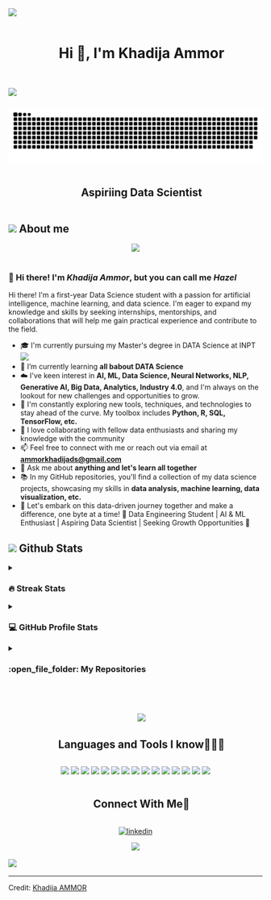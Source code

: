 <!--horizontal divider(gradiant)-->
<img src="https://user-images.githubusercontent.com/73097560/115834477-dbab4500-a447-11eb-908a-139a6edaec5c.gif">

<!--h1 without bottom border-->
<div id="user-content-toc">
  <ul align="center">
    <summary><h1 style="display: inline-block">Hi 👋, I'm Khadija Ammor</h1></summary>
  </ul>
</div>

## <picture><img src = "https://media.newyorker.com/photos/64177e0c6534701061ec3f19/master/w_2560%2Cc_limit/Bing_Ani_Final_B_2A.gif" width = 1020px></picture>

<!--- snake -->
<div align="center">
  <img  src="https://github.com/1999AZZAR/1999AZZAR/blob/main/resources/img/grid-snake.svg"
       alt="snake" /></a>
</div>

<!--h2 without bottom border-->
<div id="user-content-toc">
  <ul align="center">
    <summary><h2 style="display: inline-block">Aspiriing Data Scientist</h2></summary>
  </ul>
</div>


<!--Intro start-->
## <picture><img src = "https://github.com/7oSkaaa/7oSkaaa/blob/main/Images/about_me.gif?raw=true" width = 50px></picture> About me

<picture> <img align="right" src="https://media2.giphy.com/media/f9RGISl9RmNOsWR5NP/giphy.gif?cid=ecf05e47mqkrjozv8jz21g0nwmeidjlaqkeytjulasfr1aqa&ep=v1_gifs_search&rid=giphy.gif&ct=g" width = 260px></picture>

<br><br>
### 👋 Hi there! I'm *Khadija Ammor*, but you can call me *Hazel*

Hi there! I'm a first-year Data Science student with a passion for artificial intelligence, machine learning, and data science. I'm eager to expand my knowledge and skills by seeking internships, mentorships, and collaborations that will help me gain practical experience and contribute to the field.
- 🎓 I'm currently pursuing my Master's degree in DATA Science at INPT <picture><img src="https://o.remove.bg/downloads/6cfda9fb-d736-467d-a065-a2cc22470e91/image-removebg-preview.png" width = 40px></picture> 
- 🔭 I’m currently learning **all babout DATA Science**
- ☁️ I've keen interest in **AI, ML, Data Science, Neural Networks, NLP, Generative AI, Big Data, Analytics, Industry 4.0**, and I'm always on the lookout for new challenges and opportunities to grow.
- 🌱 I'm constantly exploring new tools, techniques, and technologies to stay ahead of the curve. My toolbox includes **Python, R, SQL, TensorFlow, etc.**
- 🤝 I love collaborating with fellow data enthusiasts and sharing my knowledge with the community
- 📫 Feel free to connect with me or reach out via email at **ammorkhadijads@gmail.com**
- 💬 Ask me about **anything and let's learn all together**
- 📚 In my GitHub repositories, you'll find a collection of my data science projects, showcasing my skills in **data analysis, machine learning, data visualization, etc.**
- 🚀 Let's embark on this data-driven journey together and make a difference, one byte at a time!
🚀 Data Engineering Student | AI & ML Enthusiast | Aspiring Data Scientist | Seeking Growth Opportunities 🚀













<!--Intro end-->


## <picture> <img src = "https://github.com/7oSkaaa/7oSkaaa/blob/main/Images/Statistics.gif?raw=true" width = 50px>  </picture> Github Stats

<details><summary><h3> 🔥 Streak Stats</h3></summary>

----	

<p align="center"><img src="https://github-readme-streak-stats.herokuapp.com/?user=ammorkhadija&theme=tokyonight_duo" alt="7oSkaaa" /></p>

</details>
  
<details><summary><h3>💻 GitHub Profile Stats</h3></summary>

----
	
<p align="center">
    <a href="https://github.com/anuraghazra/github-readme-stats">
	    <img alt="khadija's Github Stats" src="https://github-readme-stats.vercel.app/api?username=ammorkhadija&show_icons=true&count_private=true&locale=en&theme=tokyonight&layout=compact" height="180px"/></a>
	  <img src="https://github-readme-stats.vercel.app/api/top-langs?username=ammorkhadija&langs_count=10&show_icons=true&locale=en&theme=tokyonight" alt="khadija" height="100px"/>
<br/>

  <b>Note:</b> Top languages is only a metric of the languages my public code consists of and doesn't reflect experience or skill level.
  </p>
</details>
</details>
	
<details><summary><h3> :open_file_folder: My Repositories </h3></summary>

----
	
<div>
  <p align="center">
	<a href="https://github.com/ammorkhadija/ammorkhadija">
      		<img src="https://github-readme-stats.vercel.app/api/pin/?username=ammorkhadija&repo=ammorkhadija&theme=tokyonight" alt="GitHub Stats" />
    	</a>
	
  </p>
</div>
</details>

</br></br>


</p>        
<!--- stats (end) -->


<!--h1 without bottom border-->
<div id="user-content-toc">
  <ul align="center">
<picture> <img src = "https://github.com/7oSkaaa/7oSkaaa/blob/main/Images/Software_Tools.gif?raw=true" width = 60px> </picture><summary><h2 style="display: inline-block">Languages and Tools I know👨🏻‍💻</h2></summary>
  </ul>
</div>
<!--tech stack icons-->
<p align="center">

   <img height=50 src="https://user-images.githubusercontent.com/25181517/183914128-3fc88b4a-4ac1-40e6-9443-9a30182379b7.png"/>
   <img height=50 src="https://user-images.githubusercontent.com/25181517/190887576-6653f877-8439-4521-82f3-403086ead892.png"/>
   <img height=50 src="https://user-images.githubusercontent.com/25181517/192106593-610ee31c-995e-4f24-b8e1-0f18eead6fae.png"/>
   <img height=50 src="https://user-images.githubusercontent.com/25181517/184103699-d1b83c07-2d83-4d99-9a1e-83bd89e08117.png"/>
   <img height=50 src="https://user-images.githubusercontent.com/25181517/186884150-05e9ff6d-340e-4802-9533-2c3f02363ee3.png"/>
   <img height=50 src="https://user-images.githubusercontent.com/25181517/186884153-99edc188-e4aa-4c84-91b0-e2df260ebc33.png"/>
   <img height=50 src="https://pandas.pydata.org/static/img/favicon_white.ico"/>
   <img height=50 src="https://res.cloudinary.com/crunchbase-production/image/upload/c_lpad,f_auto,q_auto:eco,dpr_1/vgay5hqdvszlmvud3hwu"/>
   <img height=50 src="https://o.remove.bg/downloads/61ed7f6d-c446-45d1-93c9-daa48d152097/image-removebg-preview.png"/>
   <img height=50 src="https://numpy.org/images/logo.svg"/>
   <img height=60 src="https://o.remove.bg/downloads/081a224c-5e41-485b-83a8-b5310dc440c3/image-removebg-preview.png"/>
   <img height=50 src="https://seeklogo.com/images/S/seaborn-logo-244EB2DEC5-seeklogo.com.png"/>
   <img height=50 src="https://o.remove.bg/downloads/cc7a6ec4-daed-42ec-b8dd-9da7183a043e/png-transparent-microsoft-sql-server-sql-server-management-studio-windows-server-2008-database-performance-angle-symmetry-shoe-thumbnail-removebg-preview.png"/>
   <img height=50 src="https://o.remove.bg/downloads/5328c68c-e90b-4895-8b43-40d809c2081a/4152242-middle-removebg-preview.png"/>

  <a href="https://skillicons.dev">
    <img src="https://skillicons.dev/icons?i=git,c,discord,figma,flask,html,eclipse,java,linux,bash,mysql,py,fastapi,github,idea,r,selenium,tensorflow,vscode,visualstudio,replit,twitter,html,css,js" />
  </a>
   
</p>

   
    

<!-- Connect with me -->
<!--h2 without bottom border-->
<div id="user-content-toc">
  <ul align="center">
    <summary><h2 style="display: inline-block">Connect With Me🤝</h2></summary>
  </ul>
</div>

<!--icons and links-->
<p align="center">
<a href="https://www.linkedin.com/in/khadijaammor/" target="blank"><img align="center" src="https://user-images.githubusercontent.com/88904952/234979284-68c11d7f-1acc-4f0c-ac78-044e1037d7b0.png" alt="linkedin" height="50" width="50" /></a>

  
</p>


<!--profile visit count-->
<div align="center">
  
[![](https://visitcount.itsvg.in/api?id=ammorkhadija&icon=3&color=6)](https://visitcount.itsvg.in)
  
</div>

<!--horizontal divider(gradiant)-->
<img src="https://user-images.githubusercontent.com/73097560/115834477-dbab4500-a447-11eb-908a-139a6edaec5c.gif">

----------------------------------------------------------------------
Credit: [Khadija AMMOR](https://github.com/ammorkhadija)
